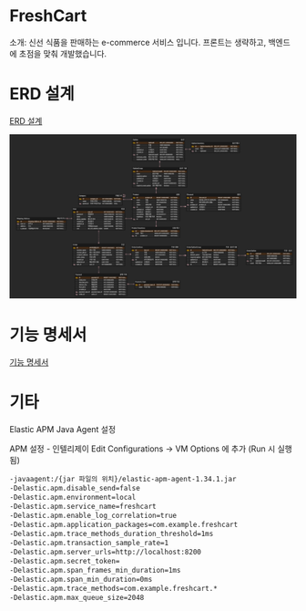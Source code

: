 # FreshCart
소개: 신선 식품을 판매하는 e-commerce 서비스 입니다. 프론트는 생략하고, 백엔드에 초점을 맞춰 개발했습니다.

# ERD 설계
[ERD 설계](https://www.erdcloud.com/d/ezfSvS66CSxhzFp8o)

![img.png](img.png)


# 기능 명세서
[기능 명세서](https://github.com/f-lab-edu/FreshCart/wiki/%EA%B8%B0%EB%8A%A5-%EB%AA%85%EC%84%B8%EC%84%9C)

# 기타

Elastic APM Java Agent 설정

APM 설정 - 인텔리제이 Edit Configurations -> VM Options 에 추가 (Run 시 실행됨)
```
-javaagent:/{jar 파일의 위치}/elastic-apm-agent-1.34.1.jar
-Delastic.apm.disable_send=false
-Delastic.apm.environment=local
-Delastic.apm.service_name=freshcart
-Delastic.apm.enable_log_correlation=true
-Delastic.apm.application_packages=com.example.freshcart
-Delastic.apm.trace_methods_duration_threshold=1ms
-Delastic.apm.transaction_sample_rate=1
-Delastic.apm.server_urls=http://localhost:8200
-Delastic.apm.secret_token=
-Delastic.apm.span_frames_min_duration=1ms
-Delastic.apm.span_min_duration=0ms
-Delastic.apm.trace_methods=com.example.freshcart.*
-Delastic.apm.max_queue_size=2048

```
